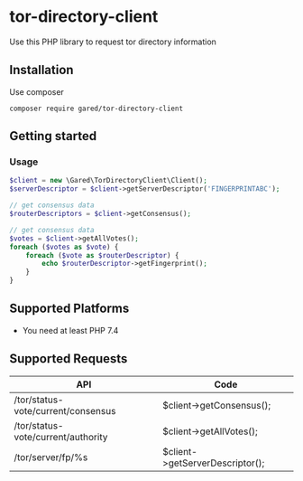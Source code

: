 # tor-directory-client 

Use this PHP library to request tor directory information 

## Installation

Use composer
```console
composer require gared/tor-directory-client
```

## Getting started

### Usage

```php
$client = new \Gared\TorDirectoryClient\Client();
$serverDescriptor = $client->getServerDescriptor('FINGERPRINTABC');

// get consensus data
$routerDescriptors = $client->getConsensus();

// get consensus data
$votes = $client->getAllVotes();
foreach ($votes as $vote) {
    foreach ($vote as $routerDescriptor) {
        echo $routerDescriptor->getFingerprint();    
    }
}
```

## Supported Platforms

* You need at least PHP 7.4

## Supported Requests
| API                                | Code                            |
|------------------------------------|---------------------------------|
| /tor/status-vote/current/consensus | $client->getConsensus();        |
| /tor/status-vote/current/authority | $client->getAllVotes();         |
| /tor/server/fp/%s                  | $client->getServerDescriptor(); |